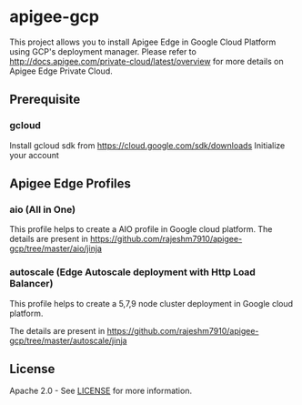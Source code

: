 # apigee-gcp
This project allows you to install Apigee Edge in Google Cloud Platform using GCP's deployment manager. Please refer to http://docs.apigee.com/private-cloud/latest/overview for more details on Apigee Edge Private Cloud.


## Prerequisite

### gcloud 
Install gcloud sdk from https://cloud.google.com/sdk/downloads
Initialize your account

## Apigee Edge Profiles
### aio (All in One)
This profile helps to create a AIO profile in Google cloud platform. The details are present in 
https://github.com/rajeshm7910/apigee-gcp/tree/master/aio/jinja


### autoscale (Edge Autoscale deployment with Http Load Balancer)
This profile helps to create a 5,7,9 node cluster deployment in Google cloud platform. 

The details are present in 
https://github.com/rajeshm7910/apigee-gcp/tree/master/autoscale/jinja

## License

Apache 2.0 - See [LICENSE](LICENSE) for more information.
